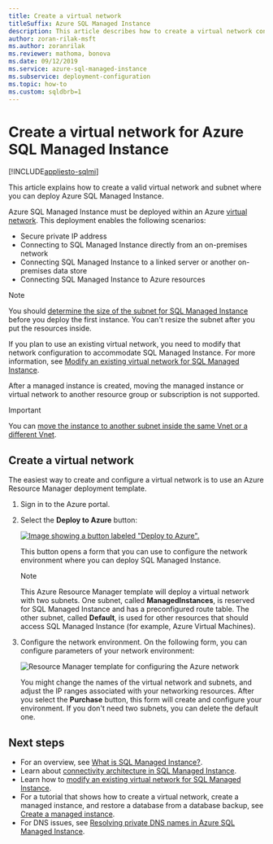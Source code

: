 ```yaml
---
title: Create a virtual network
titleSuffix: Azure SQL Managed Instance
description: This article describes how to create a virtual network configured to support deploying Azure SQL Managed Instance.
author: zoran-rilak-msft
ms.author: zoranrilak
ms.reviewer: mathoma, bonova
ms.date: 09/12/2019
ms.service: azure-sql-managed-instance
ms.subservice: deployment-configuration
ms.topic: how-to
ms.custom: sqldbrb=1
---
```

# Create a virtual network for Azure SQL Managed Instance
[!INCLUDE[appliesto-sqlmi](../includes/appliesto-sqlmi.md)]

This article explains how to create a valid virtual network and subnet where you can deploy Azure SQL Managed Instance.

Azure SQL Managed Instance must be deployed within an Azure [virtual network](/azure/virtual-network/virtual-networks-overview). This deployment enables the following scenarios:

- Secure private IP address
- Connecting to SQL Managed Instance directly from an on-premises network
- Connecting SQL Managed Instance to a linked server or another on-premises data store
- Connecting SQL Managed Instance to Azure resources  

> [!NOTE]
> You should [determine the size of the subnet for SQL Managed Instance](vnet-subnet-determine-size.md) before you deploy the first instance. You can't resize the subnet after you put the resources inside.
>
> If you plan to use an existing virtual network, you need to modify that network configuration to accommodate SQL Managed Instance. For more information, see [Modify an existing virtual network for SQL Managed Instance](vnet-existing-add-subnet.md).
>
> After a managed instance is created, moving the managed instance or virtual network to another resource group or subscription is not supported. 
 
> [!IMPORTANT]
> You can [move the instance to another subnet inside the same Vnet or a different Vnet](vnet-subnet-move-instance.md). 

## Create a virtual network

The easiest way to create and configure a virtual network is to use an Azure Resource Manager deployment template.

1. Sign in to the Azure portal.

2. Select the **Deploy to Azure** button:

   [![Image showing a button labeled "Deploy to Azure".](../media/template-deployments/deploy-to-azure.svg)](https://portal.azure.com/#create/Microsoft.Template/uri/https%3A%2F%2Fraw.githubusercontent.com%2FAzure%2Fazure-quickstart-templates%2Fmaster%2Fquickstarts%2Fmicrosoft.sql%2Fsql-managed-instance-azure-environment%2Fazuredeploy.json)

   This button opens a form that you can use to configure the network environment where you can deploy SQL Managed Instance.

   > [!Note]
   > This Azure Resource Manager template will deploy a virtual network with two subnets. One subnet, called **ManagedInstances**, is reserved for SQL Managed Instance and has a preconfigured route table. The other subnet, called **Default**, is used for other resources that should access SQL Managed Instance (for example, Azure Virtual Machines).

3. Configure the network environment. On the following form, you can configure parameters of your network environment:

   ![Resource Manager template for configuring the Azure network](./media/virtual-network-subnet-create-arm-template/create-mi-network-arm.png)

   You might change the names of the virtual network and subnets, and adjust the IP ranges associated with your networking resources. After you select the **Purchase** button, this form will create and configure your environment. If you don't need two subnets, you can delete the default one.

## Next steps

- For an overview, see [What is SQL Managed Instance?](sql-managed-instance-paas-overview.md).
- Learn about [connectivity architecture in SQL Managed Instance](connectivity-architecture-overview.md).
- Learn how to [modify an existing virtual network for SQL Managed Instance](vnet-existing-add-subnet.md).
- For a tutorial that shows how to create a virtual network, create a managed instance, and restore a database from a database backup, see [Create a managed instance](instance-create-quickstart.md).
- For DNS issues, see [Resolving private DNS names in Azure SQL Managed Instance](resolve-private-domain-names.md).
